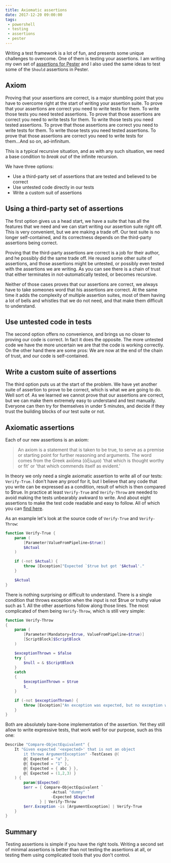 ```yaml
---
title: Axiomatic assertions
date: 2017-12-20 09:00:00
tags:
 - powershell
 - testing
 - assertions
 - pester
---
```


Writing a test framework is a lot of fun, and presents some unique challenges to overcome. One of them is testing your assertions. I am writing my own set of [assertions for Pester](https://github.com/nohwnd/Assert) and I also used the same ideas to test some of the `Should` assertions in Pester.

## Axiom

Proving that your assertions are correct, is a major stumbling point that you have to overcome right at the start of writing your assertion suite. To prove that your assertions are correct you need to write tests for them. To write those tests you need tested assertions. To prove that those assertions are correct you need to write tests for them. To write those tests you need tested assertions. To prove that those assertions are correct you need to write tests for them. To write those tests you need tested assertions. To prove that those assertions are correct you need to write tests for them...And so on, ad-infinitum.

This is a typical recursive situation, and as with any such situation, we need a base condition to _break out_ of the infinite recursion.

We have three options:

- Use a third-party set of assertions that are tested and believed to be correct
- Use untested code directly in our tests
- Write a custom suit of assertions

## Using a third-party set of assertions

The first option gives us a head start, we have a suite that has all the features that we need and we can start writing our assertion suite right off. This is very convenient, but we are making a trade off. Our test suite is no longer self-contained, and its correctness depends on the third-party assertions being correct.

Proving that the third-party assertions are correct is a job for their author, and he possibly did the same trade off. He reused some other suite of assertions, and those assertions might be untested, or possibly even tested with the assertions we are writing. As you can see there is a chain of trust that either terminates in not-automatically tested, or becomes recursive.

Neither of those cases proves that our assertions are correct, we always have to take someones word that his assertions are correct. At the same time it adds the complexity of multiple assertion suites, most of them having a lot of bells and whistles that we do not need, and that make them difficult to understand.

## Use untested code in tests

The second option offers no convenience, and brings us no closer to proving our code is correct. In fact it does the opposite. The more untested code we have the more uncertain we are that the code is working correctly. On the other hand there are some pros: We are now at the end of the chain of trust, and our code is self-contained.

## Write a custom suite of assertions

The third option puts us at the start of the problem. We have yet another suite of assertion to prove to be correct, which is what we are going to do. Well sort of. As we learned we cannot prove that our assertions are correct, but we can make them extremely easy to understand and test manually. Everyone can then try for themselves in under 5 minutes, and decide if they trust the building blocks of our test suite or not.

## Axiomatic assertions

Each of our new assertions is an axiom:

> An axiom is a statement that is taken to be true, to serve as a premise or starting point for further reasoning and arguments. The word comes from the Greek axíōma (ἀξίωμα) 'that which is thought worthy or fit' or 'that which commends itself as evident.'

In theory we only need a single axiomatic assertion to write all of our tests: `Verify-True`. I don't have any proof for it, but I believe that any code that you write can be expressed as a condition, result of which is then compared to $true. In practice at least `Verify-True` and `Verify-Throw` are needed to avoid making the tests unbearably awkward to write. And about eight assertions to make the test code readable and easy to follow. All of which you can [find here](https://github.com/nohwnd/Assert/tree/master/Axiom/src).

As an example let's look at the source code of `Verify-True` and `Verify-Throw`:

```powershell
function Verify-True {
    param (
        [Parameter(ValueFromPipeline=$true)]
        $Actual
    )

    if (-not $Actual) {
        throw [Exception]"Expected `$true but got '$Actual'."
    }

    $Actual
}
```

There is nothing surprising or difficult to understand. There is a single condition that throws exception when the input is not $true or truthy value such as 1. All the other assertions follow along those lines. The most complicated of them being `Verify-Throw`, which is still very simple:

```powershell
function Verify-Throw
{
    param (
        [Parameter(Mandatory=$true, ValueFromPipeline=$true)]
        [ScriptBlock]$ScriptBlock
    )

    $exceptionThrown = $false
    try {
        $null = & $ScriptBlock
    }
    catch
    {
        $exceptionThrown = $true
        $_
    }

    if (-not $exceptionThrown) {
        throw [Exception]"An exception was expected, but no exception was thrown!"
    }
}
```

Both are absolutely bare-bone implementation of the assertion. Yet they still allow to write expressive tests, that work well for our purpose, such as this one:

```powershell
Describe "Compare-ObjectEquivalent" {
    It "Given expected '<expected>' that is not an object
        it throws ArgumentException" -TestCases @(
        @{ Expected = "a" },
        @{ Expected = "1" },
        @{ Expected = { abc } },
        @{ Expected = (1,2,3) }
    ) {
        param($Expected)
        $err = { Compare-ObjectEquivalent `
                    -Actual "dummy" `
                    -Expected $Expected
               } | Verify-Throw
        $err.Exception -is [ArgumentException] | Verify-True
    }
}
```

## Summary

Testing assertions is simple if you have the right tools. Writing a second set of minimal assertions is better than not testing the assertions at all, or testing them using complicated tools that you don't control.